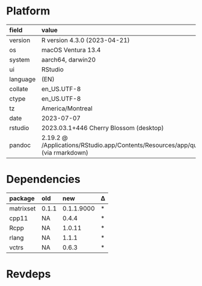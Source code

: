 # Platform

|field    |value                                                                                       |
|:--------|:-------------------------------------------------------------------------------------------|
|version  |R version 4.3.0 (2023-04-21)                                                                |
|os       |macOS Ventura 13.4                                                                          |
|system   |aarch64, darwin20                                                                           |
|ui       |RStudio                                                                                     |
|language |(EN)                                                                                        |
|collate  |en_US.UTF-8                                                                                 |
|ctype    |en_US.UTF-8                                                                                 |
|tz       |America/Montreal                                                                            |
|date     |2023-07-07                                                                                  |
|rstudio  |2023.03.1+446 Cherry Blossom (desktop)                                                      |
|pandoc   |2.19.2 @ /Applications/RStudio.app/Contents/Resources/app/quarto/bin/tools/ (via rmarkdown) |

# Dependencies

|package   |old   |new        |Δ  |
|:---------|:-----|:----------|:--|
|matrixset |0.1.1 |0.1.1.9000 |*  |
|cpp11     |NA    |0.4.4      |*  |
|Rcpp      |NA    |1.0.11     |*  |
|rlang     |NA    |1.1.1      |*  |
|vctrs     |NA    |0.6.3      |*  |

# Revdeps

